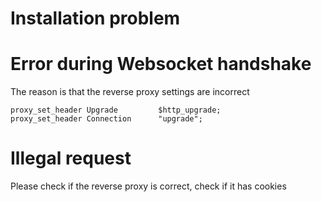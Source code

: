 # Installation problem

# Error during Websocket handshake

The reason is that the reverse proxy settings are incorrect
```nginx
proxy_set_header Upgrade         $http_upgrade;
proxy_set_header Connection      "upgrade";
```

# Illegal request

Please check if the reverse proxy is correct, check if it has cookies